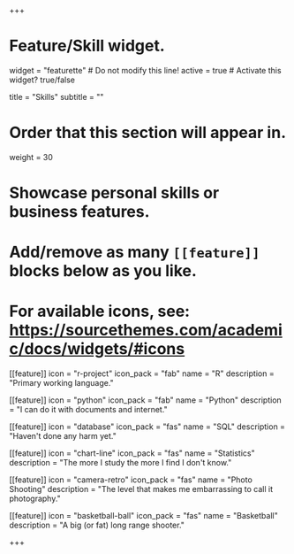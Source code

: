 +++
# Feature/Skill widget.
widget = "featurette"  # Do not modify this line!
active = true  # Activate this widget? true/false

title = "Skills"
subtitle = ""

# Order that this section will appear in.
weight = 30

# Showcase personal skills or business features.
# 
# Add/remove as many `[[feature]]` blocks below as you like.
# 
# For available icons, see: https://sourcethemes.com/academic/docs/widgets/#icons

[[feature]]
  icon = "r-project"
  icon_pack = "fab"
  name = "R"
  description = "Primary working language."

[[feature]]
  icon = "python"
  icon_pack = "fab"
  name = "Python"
  description = "I can do it with documents and internet."

[[feature]]
  icon = "database"
  icon_pack = "fas"
  name = "SQL"
  description = "Haven't done any harm yet."
  
[[feature]]
  icon = "chart-line"
  icon_pack = "fas"
  name = "Statistics"
  description = "The more I study the more I find I don't know."  
  
[[feature]]
  icon = "camera-retro"
  icon_pack = "fas"
  name = "Photo Shooting"
  description = "The level that makes me embarrassing to call it photography."

[[feature]]
  icon = "basketball-ball"
  icon_pack = "fas"
  name = "Basketball"
  description = "A big (or fat) long range shooter."

+++
